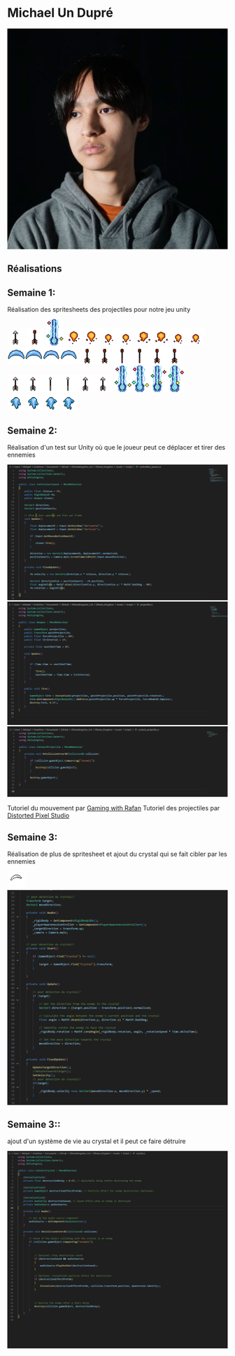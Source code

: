 # Michael Un Dupré

<!--<img src="michael_00000.jpg" alt="michael" width="720"/>-->
![Michael](./michael_00000.jpg)

 ## Réalisations

 ## Semaine 1:

 Réalisation des spritesheets des projectiles pour notre jeu unity

 ![Gif de la flèche](../../Assets/images/image_doc_michael/arrow_sprite.gif)
 ![Gif de la flèche explosif](../../Assets/images/image_doc_michael/fleche_explosif_sprite.gif)
 ![Gif du rayon magique](../../Assets/images/image_doc_michael/magic-beam_sprite.gif)
 ![spritesheet de la boule de feu](../../Assets/images/image_doc_michael/boule_feu-Sheet.png)
 ![spritesheet du projectile de l'épée](../../Assets/images/image_doc_michael/epee_magique-Sheet.png)
 ![spritesheet de la flèche explosif](../../Assets/images/image_doc_michael/fleche_explosif_sprite-Sheet.png)
 ![spritesheet de la flèche](../../Assets/images/image_doc_michael/fleche_sprite-Sheet.png)
 ![spritesheet du rayon magique](../../Assets/images/image_doc_michael/magic-beam_sprite-Sheet.png)
 ![spritesheet du missile magique](../../Assets/images/image_doc_michael/magic_missile_sprite-Sheet.png)

 ## Semaine 2:

 Réalisation d'un test sur Unity où que le joueur peut ce déplacer et tirer des ennemies

  ![code pour le controlleur du joueur](../../Assets/images/image_doc_michael/controlleur_joueur_archer.png)
  ![code pour les projectiles](../../Assets/images/image_doc_michael/projectile_fleche.png)
  ![code pour le contact des projectiles](../../Assets/images/image_doc_michael/contact_projectile.png)

Tutoriel du mouvement par [Gaming with Rafan](https://youtu.be/e7AWtLIH3u8?si=J_QcrePahT2_cVK5)
Tutoriel des projectiles par [Distorted Pixel Studio](https://youtu.be/8TqY6p-PRcs?si=H_twutaN4FaVgBkz)

 ## Semaine 3:

 Réalisation de plus de spritesheet et ajout du crystal qui se fait cibler par les ennemies

 ![Gif d'une attaque mélée](../../Assets/images/image_doc_michael/heavy_attack.gif)
 ![code du ciblage](../../Assets/images/image_doc_michael/enemmievscrystal.png) 

 ## Semaine 3::

 ajout d'un système de vie au crystal et il peut ce faire détruire
 
 ![code du crystal](../../Assets/images/image_doc_michael/codecrystal.png) 
  <!-- ![Alt Text](../../Assets/images/image_doc_michael/unity_test.mp4)
  ![Alt Text](../../Assets/images/image_doc_michael/test_sprite.mp4)-->
  

 <!-- Une image par semaine de la réalisation dont tu es le plus fier avec une légende -->

<!-- * ![S1 Développement du concept](https://fakeimg.pl/400x400?text=Concept) -->
